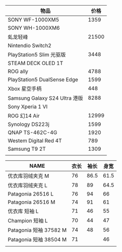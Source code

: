 | 物品                          | 价格    |
| --------------------------- | ----- |
| SONY WF-1000XM5             | 1359  |
| SONY WH-1000XM6             |       |
| 虬龙轻峰                        | 21500 |
| Nintendio Switch2           |       |
| PlayStation5 Slim 光驱版       | 3448  |
| STEAM DECK OLED 1T          |       |
| ROG ally                    | 4788  |
| PlayStation5 DualSense Edge | 1599  |
| Xbox 星空手柄                   | 448   |
| Samsung Galaxy S24 Ultra 港版 | 8288  |
| Sony Xperia 1 VI            |       |
| ROG 幻14 Air                 | 12999 |
| Synology DS223j             | 1599  |
| QNAP TS-462C-4G             | 1920  |
| Westem Digital Red 4T       | 789   |
| Samsung T9 2T               | 1309  |
|                             |       |


| NAME                 | 衣长  | 袖长   | 身宽   |
| -------------------- | --- | ---- | ---- |
| 优衣库羽绒夹克 M            | 76  | 86.5 | 61.5 |
| 优衣库羽绒夹克 L            | 78  | 89   | 64.5 |
| Patagonia 26516 L    | 76  | 94   | 66   |
| Patagonia 26516 M    | 74  | 91   | 61   |
| 优衣库 短袖 L             | 71  | 46   | 55   |
| Champion 短袖 L        | 70  | 44   | 47   |
| Patagonia 短袖 37582 M | 74  | 48   | 56   |
| Patagonia 短袖 38504 M | 71  |      | 46   |
|                      |     |      |      |
